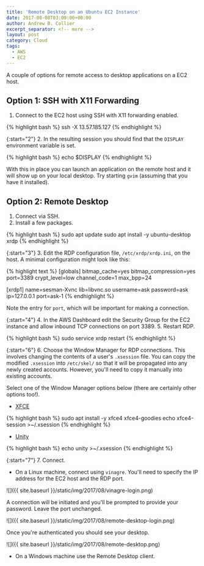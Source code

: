 ```yaml
---
title: 'Remote Desktop on an Ubuntu EC2 Instance'
date: 2017-08-08T03:00:00+00:00
author: Andrew B. Collier
excerpt_separator: <!-- more -->
layout: post
category: Cloud
tags:
  - AWS
  - EC2
---
```


A couple of options for remote access to desktop applications on a EC2 host.

<!-- more -->

<!-- https://www.youtube.com/watch?v=ljvgwmJCUjw -->
<!-- https://aws.amazon.com/premiumsupport/knowledge-center/connect-to-linux-desktop-from-windows/ -->

## Option 1: SSH with X11 Forwarding

1. Connect to the EC2 host using SSH with X11 forwarding enabled.

{% highlight bash %}
ssh -X 13.57.185.127
{% endhighlight %}

{:start="2"}
2. In the resulting session you should find that the `DISPLAY` environment variable is set.

{% highlight bash %}
echo $DISPLAY
{% endhighlight %}

With this in place you can launch an application on the remote host and it will show up on your local desktop. Try starting `gvim` (assuming that you have it installed).

## Option 2: Remote Desktop

1. Connect via SSH.
2. Install a few packages.

{% highlight bash %}
sudo apt update
sudo apt install -y ubuntu-desktop xrdp
{% endhighlight %}

{:start="3"}
3. Edit the RDP configuration file, `/etc/xrdp/xrdp.ini`, on the host. A minimal configuration might look like this:

{% highlight text %}
[globals]
bitmap_cache=yes
bitmap_compression=yes
port=3389
crypt_level=low
channel_code=1
max_bpp=24

[xrdp1]
name=sesman-Xvnc
lib=libvnc.so
username=ask
password=ask
ip=127.0.0.1
port=ask-1
{% endhighlight %}

Note the entry for `port`, which will be important for making a connection.

{:start="4"}
4. In the AWS Dashboard edit the Security Group for the EC2 instance and allow inbound TCP connections on port 3389.
5. Restart RDP.

{% highlight bash %}
sudo service xrdp restart
{% endhighlight %}

{:start="6"}
6. Choose the Window Manager for RDP connections. This involves changing the contents of a user's `.xsession` file. You can copy the modified `.xsession` into `/etc/skel/` so that it will be propagated into any newly created accounts. However, you'll need to copy it manually into existing accounts.

Select one of the Window Manager options below (there are certainly other options too!).

- [XFCE](https://xfce.org/)

{% highlight bash %}
sudo apt install -y xfce4 xfce4-goodies
echo xfce4-session >~/.xsession
{% endhighlight %}

- [Unity](https://unity.ubuntu.com/)

{% highlight bash %}
echo unity >~/.xsession
{% endhighlight %}

{:start="7"}
7. Connect.

- On a Linux machine, connect using `vinagre`. You'll need to specify the IP address for the EC2 host and the RDP port.

![]({{ site.baseurl }}/static/img/2017/08/vinagre-login.png)

A connection will be initiated and you'll be prompted to provide your password. Leave the port unchanged.

![]({{ site.baseurl }}/static/img/2017/08/remote-desktop-login.png)

Once you're authenticated you should see your desktop.

![]({{ site.baseurl }}/static/img/2017/08/remote-desktop.png)

- On a Windows machine use the Remote Desktop client.